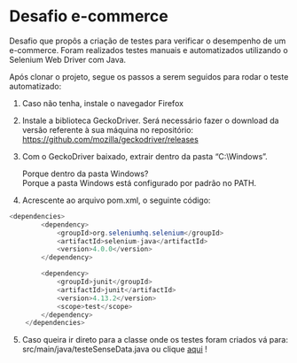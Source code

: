 
# Desafio e-commerce

Desafio que propôs a criação de testes para verificar o desempenho de um e-commerce.
Foram realizados testes manuais e automatizados utilizando o Selenium Web Driver com Java. 

Após clonar o projeto, segue os passos a serem seguidos para rodar o teste automatizado:

1) Caso não tenha, instale o navegador Firefox

2) Instale a biblioteca GeckoDriver. Será necessário fazer o download da versão referente à sua máquina no repositório: https://github.com/mozilla/geckodriver/releases
3) Com o GeckoDriver baixado, extrair dentro da pasta “C:\Windows”.   
 
    Porque dentro da pasta Windows?    
    Porque a pasta Windows está configurado por padrão no PATH.
    
4) Acrescente ao arquivo pom.xml, o seguinte código:
```java
<dependencies>
        <dependency>
            <groupId>org.seleniumhq.selenium</groupId>
            <artifactId>selenium-java</artifactId>
            <version>4.0.0</version>
        </dependency>

        <dependency>
            <groupId>junit</groupId>
            <artifactId>junit</artifactId>
            <version>4.13.2</version>
            <scope>test</scope>
        </dependency>
    </dependencies>

```


5) Caso queira ir direto para a classe onde os testes foram criados vá para: src/main/java/testeSenseData.java ou clique [aqui](https://github.com/anacgsantana/QA_SenseData/blob/main/src/main/java/testeSenseData.java) !
